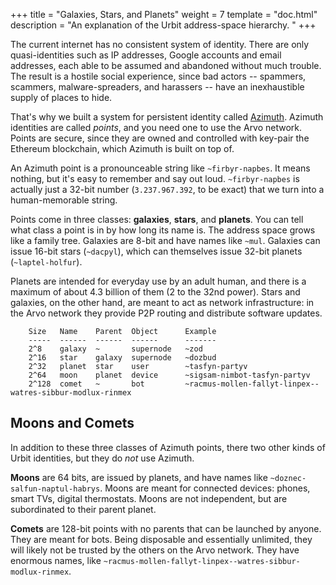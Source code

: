 +++
title = "Galaxies, Stars, and Planets"
weight = 7
template = "doc.html"
description = "An explanation of the Urbit address-space hierarchy. "
+++

The current internet has no consistent system of identity. There are only quasi-identities such as IP addresses, Google accounts and email addresses, each able to be assumed and abandoned without much trouble. The result is a hostile social experience, since bad actors -- spammers, scammers, malware-spreaders, and harassers -- have an inexhaustible supply of places to hide.

That's why we built a system for persistent identity called [Azimuth](@/docs/concepts/azimuth.md). Azimuth identities are called _points_, and you need one to use the Arvo network. Points are secure, since they are owned and controlled with key-pair the Ethereum blockchain, which Azimuth is built on top of.

An Azimuth point is a pronounceable string like `~firbyr-napbes`. It means nothing, but it's easy to remember and say out loud. `~firbyr-napbes` is actually just a 32-bit number (`3.237.967.392`, to be exact) that we turn into a human-memorable string.

Points come in three classes: **galaxies**, **stars**, and **planets**. You can tell what class a point is in by how long its name is. The address space grows like a family tree. Galaxies are 8-bit and have names like `~mul`. Galaxies can issue 16-bit stars (`~dacpyl`), which can themselves issue 32-bit planets (`~laptel-holfur`).

Planets are intended for everyday use by an adult human, and there is a maximum of about 4.3 billion of them (2 to the 32nd power). Stars and galaxies, on the other hand, are meant to act as network infrastructure: in the Arvo network they provide P2P routing and distribute software updates.

```
    Size   Name    Parent  Object      Example
    -----  ------  ------  ------      -------
    2^8    galaxy  ~       supernode   ~zod
    2^16   star    galaxy  supernode   ~dozbud
    2^32   planet  star    user        ~tasfyn-partyv
    2^64   moon    planet  device      ~sigsam-nimbot-tasfyn-partyv
    2^128  comet   ~       bot         ~racmus-mollen-fallyt-linpex--watres-sibbur-modlux-rinmex
```

## Moons and Comets

In addition to these three classes of Azimuth points, there two other kinds of Urbit identities, but they do _not_ use Azimuth.

**Moons** are 64 bits, are issued by planets, and have names like `~doznec-salfun-naptul-habrys`. Moons are meant for connected devices: phones, smart TVs, digital thermostats. Moons are not independent, but are subordinated to their parent planet.

**Comets** are 128-bit points with no parents that can be launched by anyone. They are meant for bots. Being disposable and essentially unlimited, they will likely not be trusted by the others on the Arvo network. They have enormous names, like `~racmus-mollen-fallyt-linpex--watres-sibbur-modlux-rinmex`.
